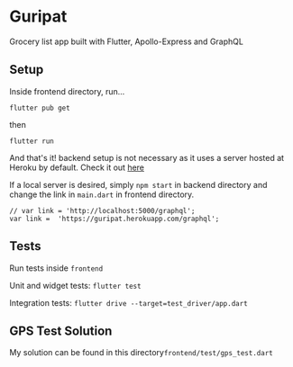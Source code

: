 # Guripat
Grocery list app built with Flutter, Apollo-Express and GraphQL

## Setup
Inside frontend directory, run...
```
flutter pub get
```
then
```
flutter run
```

And that's it! backend setup is not necessary as it uses a server hosted at Heroku by default. Check it out [here](https://guripat.herokuapp.com/graphql)

If a local server is desired, simply ```npm start``` in backend directory and change the link in  ```main.dart``` in frontend directory.
```
// var link = 'http://localhost:5000/graphql';
var link =  'https://guripat.herokuapp.com/graphql';
```
## Tests
Run tests inside ```frontend```

Unit and widget tests: 
 ```flutter test```
 
Integration tests: 
```flutter drive --target=test_driver/app.dart```



## GPS Test Solution
My solution can be found in this directory```frontend/test/gps_test.dart```
